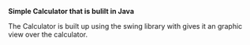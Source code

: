 **Simple Calculator that is bulilt in Java**

The Calculator is built up using the swing library with gives it an graphic view over the calculator. 
